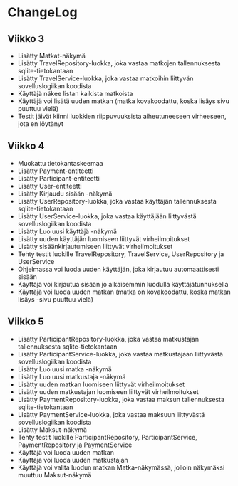 # ChangeLog

## Viikko 3

- Lisätty Matkat-näkymä
- Lisätty TravelRepository-luokka, joka vastaa matkojen tallennuksesta sqlite-tietokantaan
- Lisätty TravelService-luokka, joka vastaa matkoihin liittyvän sovelluslogiikan koodista
- Käyttäjä näkee listan kaikista matkoista
- Käyttäjä voi lisätä uuden matkan (matka kovakoodattu, koska lisäys sivu puuttuu vielä)
- Testit jäivät kiinni luokkien riippuvuuksista aiheutuneeseen virheeseen, jota en löytänyt

## Viikko 4

- Muokattu tietokantaskeemaa
- Lisätty Payment-entiteetti
- Lisätty Participant-entiteetti
- Lisätty User-entiteetti
- Lisätty Kirjaudu sisään -näkymä
- Lisätty UserRepository-luokka, joka vastaa käyttäjän tallennuksesta sqlite-tietokantaan
- Lisätty UserService-luokka, joka vastaa käyttäjään liittyvästä sovelluslogiikan koodista
- Lisätty Luo uusi käyttäjä -näkymä
- Lisätty uuden käyttäjän luomiseen liittyvät virheilmoitukset
- Lisätty sisäänkirjautumiseen liittyvät virheilmoitukset
- Tehty testit luokille TravelRepository, TravelService, UserRepository ja UserService
- Ohjelmassa voi luoda uuden käyttäjän, joka kirjautuu automaattisesti sisään
- Käyttäjä voi kirjautua sisään jo aikaisemmin luodulla käyttäjätunnuksella
- Käyttäjä voi luoda uuden matkan (matka on kovakoodattu, koska matkan lisäys -sivu puuttuu vielä)

## Viikko 5

- Lisätty ParticipantRepository-luokka, joka vastaa matkustajan tallennuksesta sqlite-tietokantaan
- Lisätty ParticipantService-luokka, joka vastaa matkustajaan liittyvästä sovelluslogiikan koodista
- Lisätty Luo uusi matka -näkymä
- Lisätty Luo uusi matkustaja -näkymä
- Lisätty uuden matkan luomiseen liittyvät virheilmoitukset
- Lisätty uuden matkustajan luomiseen liittyvät virheilmoitukset
- Lisätty PaymentRepository-luokka, joka vastaa maksun tallennuksesta sqlite-tietokantaan
- Lisätty PaymentService-luokka, joka vastaa maksuun liittyvästä sovelluslogiikan koodista
- Lisätty Maksut-näkymä
- Tehty testit luokille ParticipantRepository, ParticipantService, PaymentRepository ja PaymentService
- Käyttäjä voi luoda uuden matkan
- Käyttäjä voi luoda uuden matkustajan
- Käyttäjä voi valita luodun matkan Matka-näkymässä, jolloin näkymäksi muuttuu Maksut-näkymä
